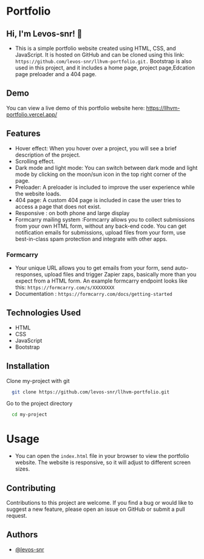 # Portfolio
## Hi, I'm Levos-snr! 👋

- This is a simple portfolio website created using HTML, CSS, and JavaScript. It is hosted on GitHub and can be cloned using this link: `https://github.com/levos-snr/llhvm-portfolio.git.` Bootstrap is also used in this project, and it includes a home page, project page,Edcation page preloader and a 404 page.

## Demo

You can view a live demo of this portfolio website here: https://llhvm-portfolio.vercel.app/

## Features

- Hover effect: When you hover over a project, you will see a brief description of the project.
- Scrolling effect.
- Dark mode and light mode: You can switch between dark mode and light mode by clicking on the moon/sun icon in the top right corner of the page.
- Preloader: A preloader is included to improve the user experience while the website loads.
- 404 page: A custom 404 page is included in case the user tries to access a page that does not exist.
- Responsive : on both phone and large display
- Formcarry mailing system :Formcarry allows you to collect submissions from your own HTML form, without any back-end code. You can get notification emails for submissions, upload files from your form, use best-in-class spam protection and integrate with other apps.
  
### Formcarry 
- Your unique URL allows you to get emails from your form, send auto-responses, upload files and trigger Zapier zaps, basically more than you expect from a HTML form.
An example formcarry endpoint looks like this:
`https://formcarry.com/s/XXXXXXXX`
- Documentation : `https://formcarry.com/docs/getting-started` 


## Technologies Used
- HTML
- CSS
- JavaScript
- Bootstrap

## Installation
Clone my-project with git 

```bash
  git clone https://github.com/levos-snr/llhvm-portfolio.git
```

Go to the project directory

```bash
  cd my-project
```



# Usage
- You can open the `index.html` file in your browser to view the portfolio website. The website is responsive, so it will adjust to different screen sizes.

## Contributing
Contributions to this project are welcome. If you find a bug or would like to suggest a new feature, please open an issue on GitHub or submit a pull request.


## Authors

- [@levos-snr](https://github.com/levos-snr)


